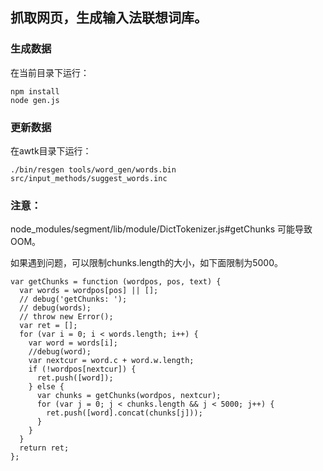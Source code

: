 ## 抓取网页，生成输入法联想词库。

### 生成数据

在当前目录下运行：

```
npm install
node gen.js
```

### 更新数据

在awtk目录下运行：

```
./bin/resgen tools/word_gen/words.bin src/input_methods/suggest_words.inc 
```

### 注意：
node\_modules/segment/lib/module/DictTokenizer.js#getChunks 可能导致OOM。

如果遇到问题，可以限制chunks.length的大小，如下面限制为5000。

```
var getChunks = function (wordpos, pos, text) {
  var words = wordpos[pos] || []; 
  // debug('getChunks: ');
  // debug(words);
  // throw new Error();
  var ret = []; 
  for (var i = 0; i < words.length; i++) {
    var word = words[i];
    //debug(word);
    var nextcur = word.c + word.w.length;
    if (!wordpos[nextcur]) {
      ret.push([word]);
    } else {
      var chunks = getChunks(wordpos, nextcur);
      for (var j = 0; j < chunks.length && j < 5000; j++) {
        ret.push([word].concat(chunks[j]));
      }   
    }   
  }
  return ret;
};
```

